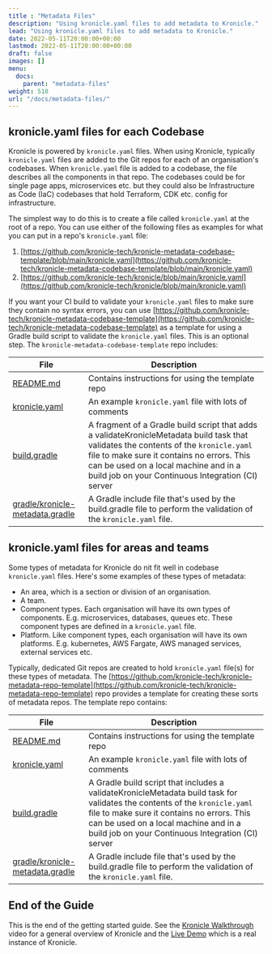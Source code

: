 ```yaml
---
title : "Metadata Files"
description: "Using kronicle.yaml files to add metadata to Kronicle."
lead: "Using kronicle.yaml files to add metadata to Kronicle."
date: 2022-05-11T20:00:00+00:00
lastmod: 2022-05-11T20:00:00+00:00
draft: false
images: []
menu:
  docs:
    parent: "metadata-files"
weight: 510
url: "/docs/metadata-files/"
---
```



## kronicle.yaml files for each Codebase

Kronicle is powered by `kronicle.yaml` files.  When using Kronicle, typically `kronicle.yaml` files are added to the
Git repos for each of an organisation's codebases.  When `kronicle.yaml` file is added to a codebase, the file
describes all the components in that repo.  The codebases could be for single page apps, microservices etc. but they
could also be Infrastructure as Code (IaC) codebases that hold Terraform, CDK etc. config for infrastructure.

The simplest way to do this is to create a file called `kronicle.yaml` at the root of a repo.  You can use either
of the following files as examples for what you can put in a repo's `kronicle.yaml` file:

1. [https://github.com/kronicle-tech/kronicle-metadata-codebase-template/blob/main/kronicle.yaml](https://github.com/kronicle-tech/kronicle-metadata-codebase-template/blob/main/kronicle.yaml)
2. [https://github.com/kronicle-tech/kronicle/blob/main/kronicle.yaml](https://github.com/kronicle-tech/kronicle/blob/main/kronicle.yaml)


If you want your CI build to validate your `kronicle.yaml` files to make sure they contain no syntax errors, you can
use
[https://github.com/kronicle-tech/kronicle-metadata-codebase-template](https://github.com/kronicle-tech/kronicle-metadata-codebase-template)
as a template for using a Gradle build script to validate the `kronicle.yaml` files.  This is an optional step.  The
`kronicle-metadata-codebase-template` repo includes:

| File                                                                                                                                              | Description                                                                                                                                                                                                                                                                        |
|---------------------------------------------------------------------------------------------------------------------------------------------------|------------------------------------------------------------------------------------------------------------------------------------------------------------------------------------------------------------------------------------------------------------------------------------|
| [README.md](https://github.com/kronicle-tech/kronicle-metadata-codebase-template/blob/main/README.md)                                             | Contains instructions for using the template repo                                                                                                                                                                                                                                  |
| [kronicle.yaml](https://github.com/kronicle-tech/kronicle-metadata-codebase-template/blob/main/kronicle.yaml)                                     | An example `kronicle.yaml` file with lots of comments                                                                                                                                                                                                                              |
| [build.gradle](https://github.com/kronicle-tech/kronicle-metadata-codebase-template/blob/main/build.gradle)                                       | A fragment of a Gradle build script that adds a validateKronicleMetadata build task that validates the contents of the `kronicle.yaml` file to make sure it contains no errors.  This can be used on a local machine and in a build job on your Continuous Integration (CI) server |
| [gradle/kronicle-metadata.gradle](https://github.com/kronicle-tech/kronicle-metadata-codebase-template/blob/main/gradle/kronicle-metadata.gradle) | A Gradle include file that's used by the build.gradle file to perform the validation of the `kronicle.yaml` file.                                                                                                                                                                  |


## kronicle.yaml files for areas and teams

Some types of metadata for Kronicle do nit fit well in codebase `kronicle.yaml` files.  Here's some examples of these
types of metadata:

* An area, which is a section or division of an organisation.
* A team.
* Component types.  Each organisation will have its own types of components.  E.g. microservices, databases, queues etc.  These component types are defined in a `kronicle.yaml` file.
* Platform.  Like component types, each organisation will have its own platforms.  E.g. kubernetes, AWS Fargate, AWS managed services, external services etc.

Typically, dedicated Git repos are created to hold `kronicle.yaml` file(s) for these types of metadata.  The
[https://github.com/kronicle-tech/kronicle-metadata-repo-template](https://github.com/kronicle-tech/kronicle-metadata-repo-template)
repo provides a template for creating these sorts of metadata repos.  The template repo contains:

| File                                                                                                                                          | Description                                                                                                                                                                                                                                                             |
|-----------------------------------------------------------------------------------------------------------------------------------------------|-------------------------------------------------------------------------------------------------------------------------------------------------------------------------------------------------------------------------------------------------------------------------|
| [README.md](https://github.com/kronicle-tech/kronicle-metadata-repo-template/blob/main/README.md)                                             | Contains instructions for using the template repo                                                                                                                                                                                                                       |
| [kronicle.yaml](https://github.com/kronicle-tech/kronicle-metadata-repo-template/blob/main/kronicle.yaml)                                     | An example `kronicle.yaml` file with lots of comments                                                                                                                                                                                                                   |
| [build.gradle](https://github.com/kronicle-tech/kronicle-metadata-repo-template/blob/main/build.gradle)                                       | A Gradle build script that includes a validateKronicleMetadata build task for validates the contents of the `kronicle.yaml` file to make sure it contains no errors.  This can be used on a local machine and in a build job on your Continuous Integration (CI) server |
| [gradle/kronicle-metadata.gradle](https://github.com/kronicle-tech/kronicle-metadata-repo-template/blob/main/gradle/kronicle-metadata.gradle) | A Gradle include file that's used by the build.gradle file to perform the validation of the `kronicle.yaml` file.                                                                                                                                                       |


## End of the Guide

This is the end of the getting started guide.  See the [Kronicle Walkthrough](https://youtu.be/xNvoxBmMQdk) video for
a general overview of Kronicle and the [Live Demo](http://demo.kronicle.tech) which is a real instance of Kronicle.
